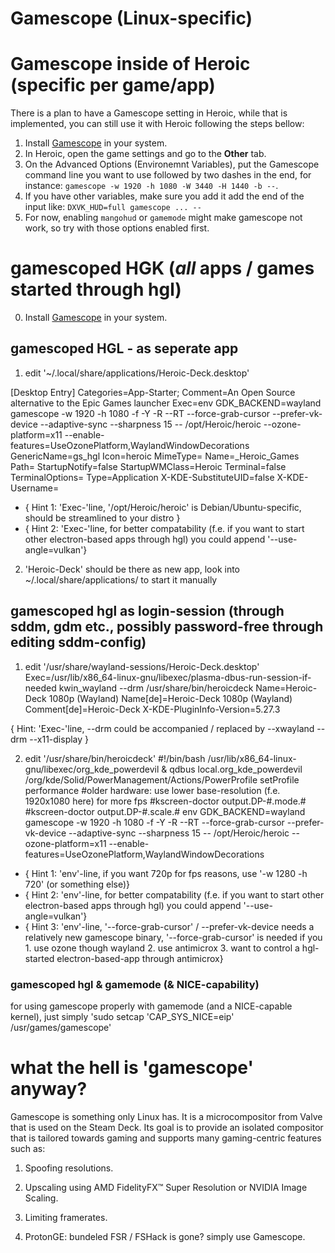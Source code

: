 # Gamescope (Linux-specific)

# Gamescope inside of Heroic (specific per game/app)
There is a plan to have a Gamescope setting in Heroic, while that is implemented, you can still use it with Heroic following the steps bellow:
1. Install [Gamescope](https://github.com/Plagman/gamescope) in your system.
2. In Heroic, open the game settings and go to the **Other** tab.
3. On the Advanced Options (Environemnt Variables), put the Gamescope command line you want to use followed by two dashes in the end, for instance: `gamescope -w 1920 -h 1080 -W 3440 -H 1440 -b --`.
4. If you have other variables, make sure you add it add the end of the input like: `DXVK_HUD=full gamescope ... --`
5. For now, enabling `mangohud` or `gamemode` might make gamescope not work, so try with those options enabled first. 

# gamescoped HGK (*all* apps / games started through hgl)
0. Install [Gamescope](https://github.com/Plagman/gamescope) in your system.

## gamescoped HGL - as seperate app
1. edit '~/.local/share/applications/Heroic-Deck.desktop'

[Desktop Entry]
Categories=App-Starter;
Comment=An Open Source alternative to the Epic Games launcher
Exec=env GDK_BACKEND=wayland gamescope -w 1920 -h 1080 -f -Y -R --RT --force-grab-cursor --prefer-vk-device --adaptive-sync --sharpness 15 -- /opt/Heroic/heroic --ozone-platform=x11 --enable-features=UseOzonePlatform,WaylandWindowDecorations
GenericName=gs_hgl
Icon=heroic
MimeType=
Name=_Heroic_Games
Path=
StartupNotify=false
StartupWMClass=Heroic
Terminal=false
TerminalOptions=
Type=Application
X-KDE-SubstituteUID=false
X-KDE-Username=

* { Hint 1: 'Exec-'line, '/opt/Heroic/heroic' is Debian/Ubuntu-specific, should be streamlined to your distro }
* { Hint 2: 'Exec-'line, for better compatability (f.e. if you want to start other electron-based apps through hgl) you could append '--use-angle=vulkan'}

2. 'Heroic-Deck' should be there as new app, look into ~/.local/share/applications/ to start it manually

## gamescoped hgl as login-session (through sddm, gdm etc., possibly password-free through editing sddm-config)
1. edit '/usr/share/wayland-sessions/Heroic-Deck.desktop'
Exec=/usr/lib/x86_64-linux-gnu/libexec/plasma-dbus-run-session-if-needed kwin_wayland --drm /usr/share/bin/heroicdeck
Name=Heroic-Deck 1080p (Wayland)
Name[de]=Heroic-Deck 1080p (Wayland)
Comment[de]=Heroic-Deck
X-KDE-PluginInfo-Version=5.27.3

{ Hint: 'Exec-'line, --drm could be accompanied / replaced by --xwayland --drm --x11-display }

2. edit '/usr/share/bin/heroicdeck'
#!/bin/bash
/usr/lib/x86_64-linux-gnu/libexec/org_kde_powerdevil &
qdbus  local.org_kde_powerdevil /org/kde/Solid/PowerManagement/Actions/PowerProfile setProfile performance
#older hardware: use lower base-resolution (f.e. 1920x1080 here) for more fps
#kscreen-doctor output.DP-#.mode.#
#kscreen-doctor output.DP-#.scale.#
env GDK_BACKEND=wayland gamescope -w 1920 -h 1080 -f -Y -R --RT --force-grab-cursor --prefer-vk-device  --adaptive-sync --sharpness 15 -- /opt/Heroic/heroic --ozone-platform=x11 --enable-features=UseOzonePlatform,WaylandWindowDecorations 

* { Hint 1: 'env'-line, if you want 720p for fps reasons, use '-w 1280 -h 720' (or something else)}
* { Hint 2: 'env'-line, for better compatability (f.e. if you want to start other electron-based apps through hgl) you could append '--use-angle=vulkan'}
* { Hint 3: 'env'-line, '--force-grab-cursor' / --prefer-vk-device needs a relatively new gamescope binary, '--force-grab-cursor' is needed if you 1. use ozone though wayland 2. use antimicrox 3. want to control a hgl-started electron-based-app through antimicrox}

### gamescoped hgl & gamemode (& NICE-capability)
for using gamescope properly with gamemode (and a NICE-capable kernel), just simply 
'sudo setcap 'CAP_SYS_NICE=eip' /usr/games/gamescope'


# what the hell is 'gamescope' anyway?
Gamescope is something only Linux has. 
It is a microcompositor from Valve that is used on the Steam Deck. Its goal is to provide an isolated compositor that is tailored towards gaming and supports many gaming-centric features such as:

1.    Spoofing resolutions.
2.    Upscaling using AMD FidelityFX™ Super Resolution or NVIDIA Image Scaling.
3.    Limiting framerates.

4.    ProtonGE: bundeled FSR / FSHack is gone? simply use Gamescope.
